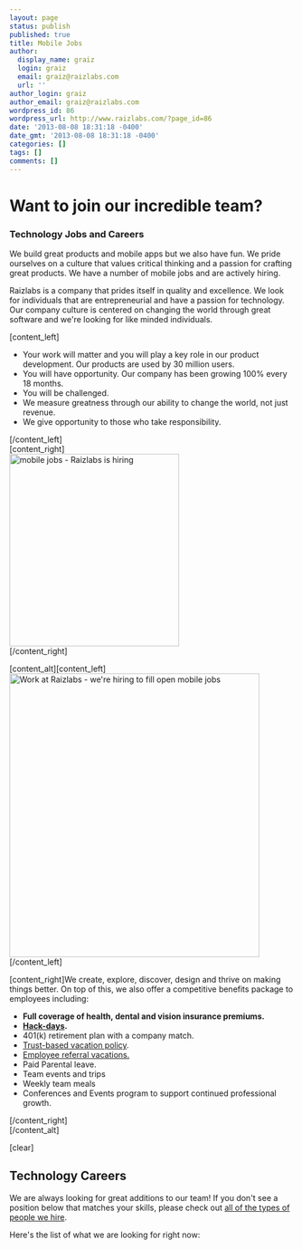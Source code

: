 ```yaml
---
layout: page
status: publish
published: true
title: Mobile Jobs
author:
  display_name: graiz
  login: graiz
  email: graiz@raizlabs.com
  url: ''
author_login: graiz
author_email: graiz@raizlabs.com
wordpress_id: 86
wordpress_url: http://www.raizlabs.com/?page_id=86
date: '2013-08-08 18:31:18 -0400'
date_gmt: '2013-08-08 18:31:18 -0400'
categories: []
tags: []
comments: []
---
```

<h1>Want to join our incredible team?</h1>
<h3>Technology Jobs and Careers</h3>
<p>We build great products and mobile apps but we also have fun. We pride ourselves on a culture that values critical thinking and a passion for crafting great products. We have a number of mobile jobs and are actively hiring.</p>
<p>Raizlabs is a company that prides itself in quality and excellence. We look for individuals that are entrepreneurial and have a passion for technology. Our company culture is centered on changing the world through great software and we're looking for like minded individuals.</p>
<p>[content_left]</p>
<ul>
<li>Your work will matter and you will play a key role in our product development. Our products are used by 30 million users.</li>
<li>You will have opportunity. Our company has been growing 100% every 18 months.</li>
<li>You will be challenged.</li>
<li>We measure greatness through our ability to change the world, not just revenue.</li>
<li>We give opportunity to those who take responsibility.</li>
</ul>
<p>[/content_left]<br />
[content_right]<br />
<img class="alignright wp-image-7197 size-full" style="padding: 0px;" src="http://www.raizlabs.com/wp-content/uploads/2013/08/office_polaroid.png" alt="mobile jobs - Raizlabs is hiring" width="300" height="340" /><br />
[/content_right]</p>
<p>[content_alt][content_left]<img class="alignright wp-image-392 size-full" src="http://www.raizlabs.com/wp-content/uploads/2013/08/polaroid_trans_3.png" alt="Work at Raizlabs - we're hiring to fill open mobile jobs" width="442" height="501" /><br />
[/content_left]</p>
<p>[content_right]We create, explore, discover, design and thrive on making things better. On top of this, we also offer a competitive benefits package to employees including:</p>
<ul>
<li><strong>Full coverage of health, dental and vision insurance premiums.</strong></li>
<li><strong><a title="Hack Days" href="/company/jobs/hack-days/">Hack-days</a>.</strong></li>
<li>401(k) retirement plan with a company match.</li>
<li><a title="Trust Based Vacation Policy" href="http://www.raizlabs.com/company/jobs/trust-based-vacation-policy/">Trust-based vacation policy</a>.</li>
<li><a href="http://www.raizlabs.com/trip">Employee referral vacations.</a></li>
<li>Paid Parental leave.</li>
<li>Team events and trips</li>
<li>Weekly team meals</li>
<li>Conferences and Events program to support continued professional growth.</li>
</ul>
<p>[/content_right]<br />
[/content_alt]</p>
<p>[clear]</p>
<h2>Technology Careers</h2>
<p>We are always looking for great additions to our team! If you don't see a position below that matches your skills, please check out <a href="http://raizlabs.jazz.co/apply/" target="_blank">all of the types of people we hire</a>.</p>
<p>Here's the list of what we are looking for right now:</p>
<p>&nbsp;</p>
<p><script src="//app.jazz.co/widgets/basic/create/raizlabs" type="text/javascript" charset="utf-8"></script><br />
<!-- jobs --></p>
